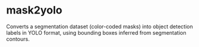 # mask2yolo
Converts a segmentation dataset (color-coded masks) into object detection labels in YOLO format, using bounding boxes inferred from segmentation contours.

